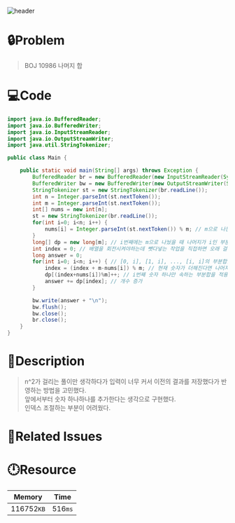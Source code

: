 ![header](https://capsule-render.vercel.app/api?type=waving&height=200&color=0:B2E6FF,100:FFB2D6&text=BOJ%2010986&fontColor=FFFFFF&fontAlign=80&fontAlignY=35&fontSize=50)

# **🔒Problem**

> BOJ 10986 나머지 합

# 💻**Code**

```java
import java.io.BufferedReader;
import java.io.BufferedWriter;
import java.io.InputStreamReader;
import java.io.OutputStreamWriter;
import java.util.StringTokenizer;

public class Main {

	public static void main(String[] args) throws Exception {
		BufferedReader br = new BufferedReader(new InputStreamReader(System.in));
		BufferedWriter bw = new BufferedWriter(new OutputStreamWriter(System.out));
		StringTokenizer st = new StringTokenizer(br.readLine());
		int n = Integer.parseInt(st.nextToken());
		int m = Integer.parseInt(st.nextToken());
		int[] nums = new int[n];
		st = new StringTokenizer(br.readLine());
		for(int i=0; i<n; i++) {
			nums[i] = Integer.parseInt(st.nextToken()) % m; // m으로 나눈 나머지를 저장
		}
		long[] dp = new long[m]; // i번째에는 m으로 나눴을 때 나머지가 i인 부분합들의 개수가 저장
		int index = 0; // 배열을 회전시켜야하는데 뺏다넣는 작업을 직접하면 오래 걸리니까 인덱스를 조절
		long answer = 0;
		for(int i=0; i<n; i++) { // [0, i], [1, i], ..., [i, i]의 부분합을 계산
			index = (index + m-nums[i]) % m; // 현재 숫자가 더해진다면 나머지들이 바뀌는걸 인덱스에 반영
			dp[(index+nums[i])%m]++; // i번째 숫자 하나만 속하는 부분합을 적용
			answer += dp[index]; // 개수 증가
		}

		bw.write(answer + "\n");
		bw.flush();
		bw.close();
		br.close();
	}
}
```

# **🔑Description**

> n^2가 걸리는 풀이만 생각하다가 입력이 너무 커서 이전의 결과를 저장했다가 반영하는 방법을 고민했다.\
> 앞에서부터 숫자 하나하나를 추가한다는 생각으로 구현했다.\
> 인덱스 조절하는 부분이 어려웠다.

# **📑Related Issues**

>

# **🕛Resource**

| Memory     | Time    |
| ---------- | ------- |
| 116752`KB` | 516`ms` |
